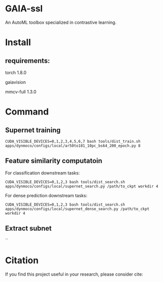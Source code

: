 # GAIA-ssl
An AutoML toolbox specialized in contrastive learning. 
# Install

  ## requirements:
  torch 1.8.0
  
  gaiavision
  
  mmcv-full 1.3.0

# Command
  ## Supernet training
  ```shell
  CUDA_VISIBLE_DEVICES=0,1,2,3,4,5,6,7 bash tools/dist_train.sh apps/dynmoco/configs/local/ar50to101_10pc_bs64_200_epoch.py 8
  ```

  ## Feature similarity computatoin
  For classification downstream tasks:
  ```shell
  CUDA_VISIBLE_DEVICES=0,1,2,3 bash tools/dist_search.sh apps/dynmoco/configs/local/supernet_search.py /path/to_ckpt workdir 4
  ```
  For dense prediction downstream tasks:
  ```shell
  CUDA_VISIBLE_DEVICES=0,1,2,3 bash tools/dist_search.sh apps/dynmoco/configs/local/supernet_dense_search.py /path/to_ckpt workdir 4
  ```

  ## Extract subnet
  ``

# Citation

If you find this project useful in your research, please consider cite:

